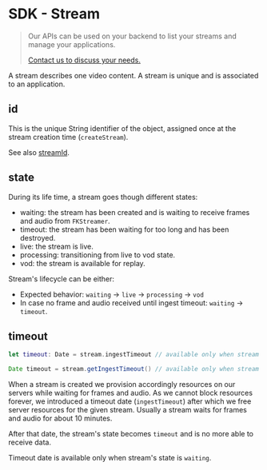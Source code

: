 # SDK - Stream

<blockquote class="lang-specific">
 <p>Our APIs can be used on your backend to list your streams and manage your applications.</p>
 <p><a href="https://firekast.zendesk.com/hc/en-gb/requests/new" target="blank">Contact us to discuss your needs.</a></p>
</blockquote>

A stream describes one video content. A stream is unique and is associated to an application.

## id

This is the unique String identifier of the object, assigned once at the stream creation time (`createStream`).

See also [streamId](#stream-id).

## state

During its life time, a stream goes though different states:

* waiting: the stream has been created and is waiting to receive frames and audio from `FKStreamer`.
* timeout: the stream has been waiting for too long and has been destroyed.
* live: the stream is live.
* processing: transitioning from live to vod state.
* vod: the stream is available for replay.

Stream's lifecycle can be either:

* Expected behavior: `waiting` → `live` → `processing` → `vod`
* In case no frame and audio received until ingest timeout: `waiting` → `timeout`.

## timeout

```swift
let timeout: Date = stream.ingestTimeout // available only when stream's state is .waiting.
```

```java
Date timeout = stream.getIngestTimeout() // available only when stream's state is WAITING.
```

When a stream is created we provision accordingly resources on our servers while waiting for frames and audio. As we cannot block resources forever, we introduced a timeout date (`ingestTimeout`) after which we free server resources for the given stream. Usually a stream waits for frames and audio for about 10 minutes. 

After that date, the stream's state becomes `timeout` and is no more able to receive data.

Timeout date is available only when stream's state is `waiting`.